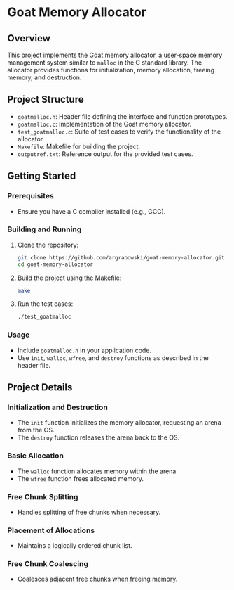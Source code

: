# Goat Memory Allocator

## Overview

This project implements the Goat memory allocator, a user-space memory management system similar to `malloc` in the C standard library. The allocator provides functions for initialization, memory allocation, freeing memory, and destruction.

## Project Structure

- `goatmalloc.h`: Header file defining the interface and function prototypes.
- `goatmalloc.c`: Implementation of the Goat memory allocator.
- `test_goatmalloc.c`: Suite of test cases to verify the functionality of the allocator.
- `Makefile`: Makefile for building the project.
- `outputref.txt`: Reference output for the provided test cases.

## Getting Started

### Prerequisites

- Ensure you have a C compiler installed (e.g., GCC).

### Building and Running

1. Clone the repository:

    ```bash
    git clone https://github.com/argrabowski/goat-memory-allocator.git
    cd goat-memory-allocator
    ```

2. Build the project using the Makefile:

    ```bash
    make
    ```

3. Run the test cases:

    ```bash
    ./test_goatmalloc
    ```

### Usage

- Include `goatmalloc.h` in your application code.
- Use `init`, `walloc`, `wfree`, and `destroy` functions as described in the header file.

## Project Details

### Initialization and Destruction

- The `init` function initializes the memory allocator, requesting an arena from the OS.
- The `destroy` function releases the arena back to the OS.

### Basic Allocation

- The `walloc` function allocates memory within the arena.
- The `wfree` function frees allocated memory.

### Free Chunk Splitting

- Handles splitting of free chunks when necessary.

### Placement of Allocations

- Maintains a logically ordered chunk list.

### Free Chunk Coalescing

- Coalesces adjacent free chunks when freeing memory.
